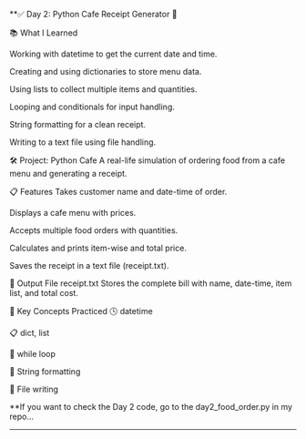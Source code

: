 **✅ Day 2: Python Cafe Receipt Generator 🧾

📚 What I Learned

Working with datetime to get the current date and time.

Creating and using dictionaries to store menu data.

Using lists to collect multiple items and quantities.

Looping and conditionals for input handling.

String formatting for a clean receipt.

Writing to a text file using file handling.

🛠️ Project: Python Cafe
A real-life simulation of ordering food from a cafe menu and generating a receipt.

📋 Features
Takes customer name and date-time of order.

Displays a cafe menu with prices.

Accepts multiple food orders with quantities.

Calculates and prints item-wise and total price.

Saves the receipt in a text file (receipt.txt).

📂 Output File
receipt.txt
Stores the complete bill with name, date-time, item list, and total cost.

📌 Key Concepts Practiced
🕓 datetime

📋 dict, list

🔄 while loop

🧾 String formatting

💾 File writing

**If you want to check the Day 2 code, go to the day2_food_order.py in my repo...
****